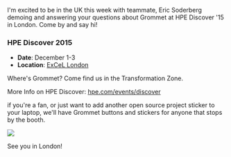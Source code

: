 I'm excited to be in the UK this week with teammate, Eric Soderberg demoing and answering your questions about Grommet at HPE Discover '15 in London. Come by and say hi!

### HPE Discover 2015
* **Date**: December 1-3
* **Location**: [ExCeL London](http://excel.london/)

Where's Grommet? Come find us in the Transformation Zone.

More Info on HPE Discover: [hpe.com/events/discover](https://www.hpe.com/events/discover/)

if you're a fan, or just want to add another open source project sticker to your laptop, we'll have Grommet buttons and stickers for anyone that stops by the booth.

![](buttons-225x300.jpg)

See you in London!